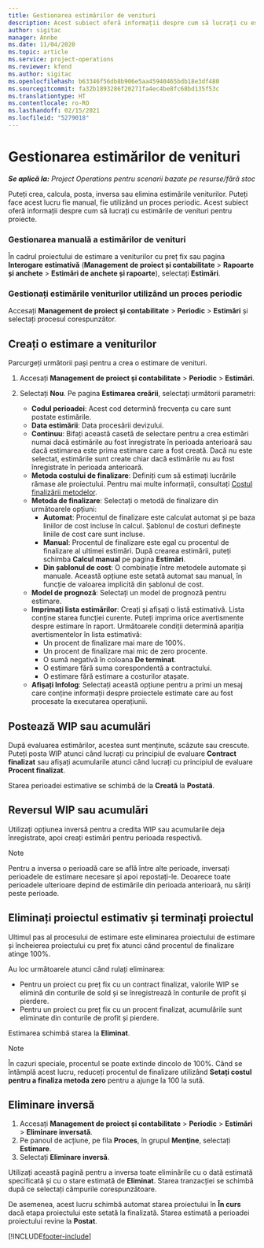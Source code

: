 ```yaml
---
title: Gestionarea estimărilor de venituri
description: Acest subiect oferă informații despre cum să lucrați cu estimările de venituri pentru proiecte.
author: sigitac
manager: Annbe
ms.date: 11/04/2020
ms.topic: article
ms.service: project-operations
ms.reviewer: kfend
ms.author: sigitac
ms.openlocfilehash: b63346f56db8b906e5aa45940465bdb18e3df480
ms.sourcegitcommit: fa32b1893286f20271fa4ec4be8fc68bd135f53c
ms.translationtype: HT
ms.contentlocale: ro-RO
ms.lasthandoff: 02/15/2021
ms.locfileid: "5279018"
---
```

# <a name="manage-revenue-estimates"></a>Gestionarea estimărilor de venituri

_**Se aplică la:** Project Operations pentru scenarii bazate pe resurse/fără stoc_

Puteți crea, calcula, posta, inversa sau elimina estimările veniturilor. Puteți face acest lucru fie manual, fie utilizând un proces periodic. Acest subiect oferă informații despre cum să lucrați cu estimările de venituri pentru proiecte.

### <a name="manage-revenue-estimates-manually"></a>Gestionarea manuală a estimărilor de venituri

În cadrul proiectului de estimare a veniturilor cu preț fix sau pagina **Interogare estimativă** (**Management de proiect și contabilitate** > **Rapoarte și anchete** > **Estimări de anchete și rapoarte**), selectați **Estimări**.

### <a name="manage-revenue-estimates-using-a-periodic-process"></a>Gestionați estimările veniturilor utilizând un proces periodic

Accesați **Management de proiect și contabilitate** > **Periodic** > **Estimări** și selectați procesul corespunzător.

## <a name="create-a-revenue-estimate"></a>Creați o estimare a veniturilor

Parcurgeți următorii pași pentru a crea o estimare de venituri. 

1. Accesați **Management de proiect și contabilitate** > **Periodic** > **Estimări**.
2. Selectați **Nou**. Pe pagina **Estimarea creării**, selectați următorii parametri:

   - **Codul perioadei**: Acest cod determină frecvența cu care sunt postate estimările.
   - **Data estimării**: Data procesării devizului.
   - **Continuu**: Bifați această casetă de selectare pentru a crea estimări numai dacă estimările au fost înregistrate în perioada anterioară sau dacă estimarea este prima estimare care a fost creată. Dacă nu este selectat, estimările sunt create chiar dacă estimările nu au fost înregistrate în perioada anterioară.
   - **Metoda costului de finalizare**: Definiți cum să estimați lucrările rămase ale proiectului. Pentru mai multe informații, consultați [Costul finalizării metodelor](cost-complete-methods.md).
   - **Metoda de finalizare**: Selectați o metodă de finalizare din următoarele opțiuni:
     - **Automat**: Procentul de finalizare este calculat automat și pe baza liniilor de cost incluse în calcul. Șablonul de costuri definește liniile de cost care sunt incluse.
     - **Manual**: Procentul de finalizare este egal cu procentul de finalizare al ultimei estimări. După crearea estimării, puteți schimba **Calcul manual** pe pagina **Estimări**.
     - **Din șablonul de cost**: O combinație între metodele automate și manuale. Această opțiune este setată automat sau manual, în funcție de valoarea implicită din șablonul de cost.
   - **Model de prognoză**: Selectați un model de prognoză pentru estimare.
   - **Imprimați lista estimărilor**: Creați și afișați o listă estimativă. Lista conține starea funcției curente. Puteți imprima orice avertismente despre estimare în raport. Următoarele condiții determină apariția avertismentelor în lista estimativă:
     - Un procent de finalizare mai mare de 100%.
     - Un procent de finalizare mai mic de zero procente.
     - O sumă negativă în coloana **De terminat**.
     - O estimare fără suma corespondentă a contractului.
     - O estimare fără estimare a costurilor atașate.
   - **Afișați Infolog**: Selectați această opțiune pentru a primi un mesaj care conține informații despre proiectele estimate care au fost procesate la executarea operațiunii.


## <a name="post-wip-or-accruals"></a>Postează WIP sau acumulări

După evaluarea estimărilor, acestea sunt menținute, scăzute sau crescute. Puteți posta WIP atunci când lucrați cu principiul de evaluare **Contract finalizat** sau afișați acumularile atunci când lucrați cu principiul de evaluare **Procent finalizat**.
  
Starea perioadei estimative se schimbă de la **Creată** la **Postată**.

## <a name="reverse-wip-or-accruals"></a>Reversul WIP sau acumulări

Utilizați opțiunea inversă pentru a credita WIP sau acumularile deja înregistrate, apoi creați estimări pentru perioada respectivă.

> [!NOTE]
> Pentru a inversa o perioadă care se află între alte perioade, inversați perioadele de estimare necesare și apoi repostați-le. Deoarece toate perioadele ulterioare depind de estimările din perioada anterioară, nu săriți peste perioade.

## <a name="eliminate-the-estimate-project-and-finish-the-project"></a>Eliminați proiectul estimativ și terminați proiectul

Ultimul pas al procesului de estimare este eliminarea proiectului de estimare și încheierea proiectului cu preț fix atunci când procentul de finalizare atinge 100%.

Au loc următoarele atunci când rulați eliminarea:

- Pentru un proiect cu preț fix cu un contract finalizat, valorile WIP se elimină din conturile de sold și se înregistrează în conturile de profit și pierdere.
- Pentru un proiect cu preț fix cu un procent finalizat, acumulările sunt eliminate din conturile de profit și pierdere.

Estimarea schimbă starea la **Eliminat**.

> [!NOTE]
> În cazuri speciale, procentul se poate extinde dincolo de 100%. Când se întâmplă acest lucru, reduceți procentul de finalizare utilizând **Setați costul pentru a finaliza metoda zero** pentru a ajunge la 100 la sută.

## <a name="reverse-elimination"></a>Eliminare inversă

1. Accesați **Management de proiect și contabilitate** > **Periodic** > **Estimări** > **Eliminare inversată**. 
2. Pe panoul de acțiune, pe fila **Proces**, în grupul **Menţine**, selectați **Estimare**. 
3. Selectați **Eliminare inversă**.

Utilizați această pagină pentru a inversa toate eliminările cu o dată estimată specificată și cu o stare estimată de **Eliminat**. Starea tranzacției se schimbă după ce selectați câmpurile corespunzătoare.

De asemenea, acest lucru schimbă automat starea proiectului în **În curs** dacă etapa proiectului este setată la finalizată. Starea estimată a perioadei proiectului revine la **Postat**.


[!INCLUDE[footer-include](../includes/footer-banner.md)]